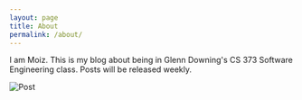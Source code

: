 ```yaml
---
layout: page
title: About
permalink: /about/
---
```


I am Moiz. This is my blog about being in Glenn Downing's CS 373 Software Engineering class. Posts will be released weekly.

![Post](https://googledrive.com/host/0B6SdAYtXoGPQY1I1WmtEcGZsUkE/avatar.jpg)
